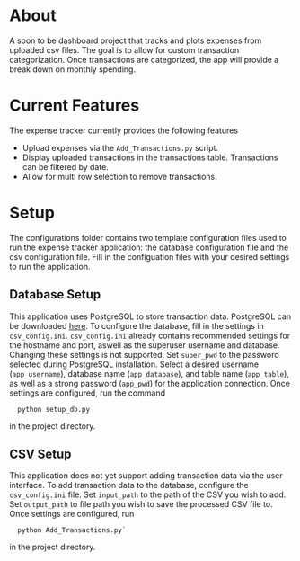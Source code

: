 # About
A soon to be dashboard project that tracks and plots expenses from uploaded csv files. The goal is to allow for custom transaction categorization. Once transactions are categorized, the app will provide a break down on monthly spending. <br>

# Current Features
The expense tracker currently provides the following features
* Upload expenses via the `Add_Transactions.py` script.
* Display uploaded transactions in the transactions table. Transactions can be filtered by date.
* Allow for multi row selection to remove transactions.

# Setup
The configurations folder contains two template configuration files used to run the expense tracker application: the database configuration file and the csv configuration file. Fill in the configuation files with your desired settings to run the application. 

## Database Setup
This application uses PostgreSQL to store transaction data. PostgreSQL can be downloaded [here](https://www.postgresql.org/). To configure the database, fill in the settings in `csv_config.ini`. `csv_config.ini` already contains recommended settings for the hostname and port, aswell as the superuser username and database. Changing these settings is not supported. Set `super_pwd` to the password selected during PostgreSQL installation. Select a desired username (`app_username`), database name (`app_database`), and table name (`app_table`), as well as a strong password (`app_pwd`) for the application connection. Once settings are configured, run the command 
```
  python setup_db.py
```
in the project directory. 

## CSV Setup
This application does not yet support adding transaction data via the user interface. To add transaction data to the database, configure the `csv_config.ini` file. Set `input_path` to the path of the CSV you wish to add. Set `output_path` to file path you wish to save the processed CSV file to. Once settings are configured, run
```
  python Add_Transactions.py`
```
in the project directory.